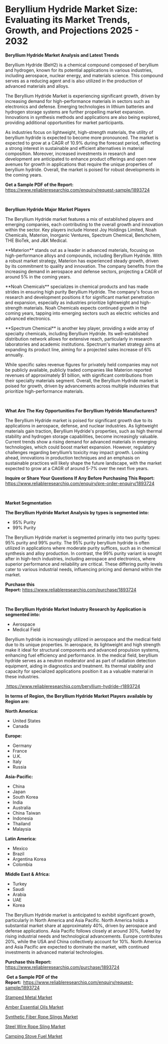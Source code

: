 <p><h1>Beryllium Hydride Market Size: Evaluating its Market Trends, Growth, and Projections 2025 - 2032</h1></p><p><strong>Beryllium Hydride Market Analysis and Latest Trends</strong></p>
<p><p>Beryllium Hydride (BeH2) is a chemical compound composed of beryllium and hydrogen, known for its potential applications in various industries, including aerospace, nuclear energy, and materials science. This compound serves as a reducing agent and is also utilized in the production of advanced materials and alloys. </p><p>The Beryllium Hydride Market is experiencing significant growth, driven by increasing demand for high-performance materials in sectors such as electronics and defense. Emerging technologies in lithium batteries and hydrogen storage systems are further propelling market expansion. Innovations in synthesis methods and applications are also being explored, providing additional opportunities for market participants.</p><p>As industries focus on lightweight, high-strength materials, the utility of beryllium hydride is expected to become more pronounced. The market is expected to grow at a CAGR of 10.9% during the forecast period, reflecting a strong interest in sustainable and efficient alternatives in material composition. Moreover, increased investments in research and development are anticipated to enhance product offerings and open new avenues for growth in applications that require the unique properties of beryllium hydride. Overall, the market is poised for robust developments in the coming years.</p></p>
<p><strong>Get a Sample PDF of the Report:&nbsp;</strong> <a href="https://www.reliableresearchiq.com/enquiry/request-sample/1893724?utm_campaign=1896&utm_medium=2&utm_source=Github&utm_content=ia&utm_term=02042025&utm_id=beryllium-hydride">https://www.reliableresearchiq.com/enquiry/request-sample/1893724</a></p>
<p>&nbsp;</p>
<p><strong>Beryllium Hydride Major Market Players</strong></p>
<p><p>The Beryllium Hydride market features a mix of established players and emerging companies, each contributing to the overall growth and innovation within the sector. Key players include Honest Joy Holdings Limited, Noah Chemicals, Materion, Inorganic Ventures, Spectrum Chemical, Benchchem, THE BioTek, and J&K Medical.</p><p>**Materion** stands out as a leader in advanced materials, focusing on high-performance alloys and compounds, including Beryllium Hydride. With a robust market strategy, Materion has experienced steady growth, driven by its commitment to quality and innovation. The company benefits from the increasing demand in aerospace and defense sectors, projecting a CAGR of around 5% in the coming years.</p><p>**Noah Chemicals** specializes in chemical products and has made strides in ensuring high purity Beryllium Hydride. The company's focus on research and development positions it for significant market penetration and expansion, especially as industries prioritize lightweight and high-strength materials. Noah Chemicals expects continued growth in the coming years, tapping into emerging sectors such as electric vehicles and advanced electronics.</p><p>**Spectrum Chemical** is another key player, providing a wide array of specialty chemicals, including Beryllium Hydride. Its well-established distribution network allows for extensive reach, particularly in research laboratories and academic institutions. Spectrum's market strategy aims at expanding its product line, aiming for a projected sales increase of 6% annually.</p><p>While specific sales revenue figures for privately held companies may not be publicly available, publicly traded companies like Materion reported revenues of approximately $1 billion, with significant contributions from their specialty materials segment. Overall, the Beryllium Hydride market is poised for growth, driven by advancements across multiple industries that prioritize high-performance materials.</p></p>
<p>&nbsp;</p>
<p><strong>What Are The Key Opportunities For Beryllium Hydride Manufacturers?</strong></p>
<p><p>The Beryllium Hydride market is poised for significant growth due to its applications in aerospace, defense, and nuclear industries. As lightweight materials gain traction, Beryllium Hydride's properties, such as high thermal stability and hydrogen storage capabilities, become increasingly valuable. Current trends show a rising demand for advanced materials in emerging technologies, which could boost market expansion. However, regulatory challenges regarding beryllium’s toxicity may impact growth. Looking ahead, innovations in production techniques and an emphasis on sustainable practices will likely shape the future landscape, with the market expected to grow at a CAGR of around 5-7% over the next five years.</p></p>
<p><strong>Inquire or Share Your Questions If Any Before Purchasing This Report:</strong> <a href="https://www.reliableresearchiq.com/enquiry/pre-order-enquiry/1893724?utm_campaign=1896&utm_medium=2&utm_source=Github&utm_content=ia&utm_term=02042025&utm_id=beryllium-hydride">https://www.reliableresearchiq.com/enquiry/pre-order-enquiry/1893724</a></p>
<p>&nbsp;</p>
<p><strong>Market Segmentation</strong></p>
<p><strong>The Beryllium Hydride Market Analysis by types is segmented into:</strong></p>
<p><ul><li>95% Purity</li><li>99% Purity</li></ul></p>
<p><p>The Beryllium Hydride market is segmented primarily into two purity types: 95% purity and 99% purity. The 95% purity beryllium hydride is often utilized in applications where moderate purity suffices, such as in chemical synthesis and alloy production. In contrast, the 99% purity variant is sought after in high-tech industries, including aerospace and electronics, where superior performance and reliability are critical. These differing purity levels cater to various industrial needs, influencing pricing and demand within the market.</p></p>
<p><strong>Purchase this Report:&nbsp;</strong><a href="https://www.reliableresearchiq.com/purchase/1893724?utm_campaign=1896&utm_medium=2&utm_source=Github&utm_content=ia&utm_term=02042025&utm_id=beryllium-hydride">https://www.reliableresearchiq.com/purchase/1893724</a></p>
<p>&nbsp;</p>
<p><strong>The Beryllium Hydride Market Industry Research by Application is segmented into:</strong></p>
<p><ul><li>Aerospace</li><li>Medical Field</li></ul></p>
<p><p>Beryllium hydride is increasingly utilized in aerospace and the medical field due to its unique properties. In aerospace, its lightweight and high strength make it ideal for structural components and advanced propulsion systems, enhancing fuel efficiency and performance. In the medical field, beryllium hydride serves as a neutron moderator and as part of radiation detection equipment, aiding in diagnostics and treatment. Its thermal stability and capacity for specialized applications position it as a valuable material in these industries.</p></p>
<p><a href="https://www.reliableresearchiq.com/beryllium-hydride-r1893724?utm_campaign=1896&utm_medium=2&utm_source=Github&utm_content=ia&utm_term=02042025&utm_id=beryllium-hydride">&nbsp;https://www.reliableresearchiq.com/beryllium-hydride-r1893724</a></p>
<p><strong>In terms of Region, the Beryllium Hydride Market Players available by Region are:</strong></p>
<p>
    <p> <strong> North America: </strong>
        <ul>
            <li>United States</li>
            <li>Canada</li>
        </ul>
        </p> 
    <p> <strong> Europe: </strong>
        <ul>
            <li>Germany</li>
            <li>France</li>
            <li>U.K.</li>
            <li>Italy</li>
            <li>Russia</li>
        </ul>
        </p> 
    <p> <strong> Asia-Pacific: </strong>
        <ul>
            <li>China</li>
            <li>Japan</li>
            <li>South Korea</li>
            <li>India</li>
            <li>Australia</li>
            <li>China Taiwan</li>
            <li>Indonesia</li>
            <li>Thailand</li>
            <li>Malaysia</li>
        </ul>
        </p> 
    <p> <strong> Latin America: </strong>
        <ul>
            <li>Mexico</li>
            <li>Brazil</li>
            <li>Argentina Korea</li>
            <li>Colombia</li>
        </ul>
        </p> 
    <p> <strong> Middle East & Africa: </strong>
        <ul>
            <li>Turkey</li>
            <li>Saudi</li>
            <li>Arabia</li>
            <li>UAE</li>
            <li>Korea</li>
        </ul>
    </p>
    </p>
<p><p>The Beryllium Hydride market is anticipated to exhibit significant growth, particularly in North America and Asia Pacific. North America holds a substantial market share at approximately 40%, driven by aerospace and defense applications. Asia Pacific follows closely at around 30%, fueled by rising industrial needs and technological advancements. Europe contributes 20%, while the USA and China collectively account for 10%. North America and Asia Pacific are expected to dominate the market, with continued investments in advanced material technologies.</p></p>
<p><strong>Purchase this Report: </strong><a href="https://www.reliableresearchiq.com/purchase/1893724?utm_campaign=1896&utm_medium=2&utm_source=Github&utm_content=ia&utm_term=02042025&utm_id=beryllium-hydride">https://www.reliableresearchiq.com/purchase/1893724</a></p>
<p>&nbsp;<strong>Get a Sample PDF of the Report:&nbsp;&nbsp;</strong><a href="https://www.reliableresearchiq.com/enquiry/request-sample/1893724?utm_campaign=1896&utm_medium=2&utm_source=Github&utm_content=ia&utm_term=02042025&utm_id=beryllium-hydride">https://www.reliableresearchiq.com/enquiry/request-sample/1893724</a></p>
<p><strong></strong></p>
<p><p><a href="https://github.com/delcirodda4f/Market-Research-Report-List-1/blob/main/stamped-metal-market.md?utm_campaign=1896&utm_medium=2&utm_source=Github&utm_content=ia&utm_term=02042025&utm_id=beryllium-hydride">Stamped Metal Market</a></p><p><a href="https://github.com/meenafadilkh/Market-Research-Report-List-1/blob/main/amber-essential-oils-market.md?utm_campaign=1896&utm_medium=2&utm_source=Github&utm_content=ia&utm_term=02042025&utm_id=beryllium-hydride">Amber Essential Oils Market</a></p><p><a href="https://github.com/pupunhez/Market-Research-Report-List-1/blob/main/synthetic-fiber-rope-slings-market.md?utm_campaign=1896&utm_medium=2&utm_source=Github&utm_content=ia&utm_term=02042025&utm_id=beryllium-hydride">Synthetic Fiber Rope Slings Market</a></p><p><a href="https://github.com/gaiusmelyna/Market-Research-Report-List-1/blob/main/steel-wire-rope-sling-market.md?utm_campaign=1896&utm_medium=2&utm_source=Github&utm_content=ia&utm_term=02042025&utm_id=beryllium-hydride">Steel Wire Rope Sling Market</a></p><p><a href="https://github.com/miehldobin1w/Market-Research-Report-List-1/blob/main/camping-stove-fuel-market.md?utm_campaign=1896&utm_medium=2&utm_source=Github&utm_content=ia&utm_term=02042025&utm_id=beryllium-hydride">Camping Stove Fuel Market</a></p></p>